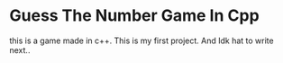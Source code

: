 # Guess The Number Game In Cpp
 this is a game made in c++. This is my first project. And Idk hat to write next..
